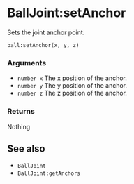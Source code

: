 <!--
category: reference
-->

BallJoint:setAnchor
===

Sets the joint anchor point.

    ball:setAnchor(x, y, z)

### Arguments

- `number x` The x position of the anchor.
- `number y` The y position of the anchor.
- `number z` The z position of the anchor.

### Returns

Nothing

See also
---

- `BallJoint`
- `BallJoint:getAnchors`
